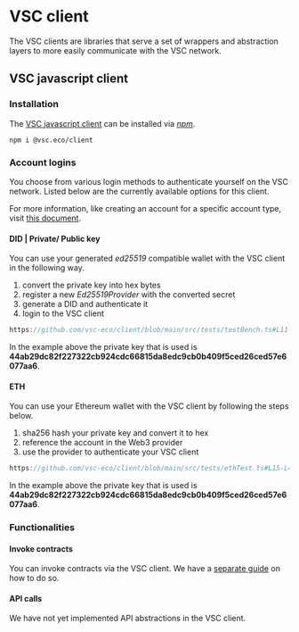 # VSC client

The VSC clients are libraries that serve a set of wrappers and abstraction layers to more easily communicate with the VSC network.

## VSC javascript client

### Installation

The [VSC javascript client](https://github.com/vsc-eco/client) can be installed via [_npm_](https://www.npmjs.com/package/@vsc.eco/client).

`npm i @vsc.eco/client`

### Account logins

You choose from various login methods to authenticate yourself on the VSC network. Listed below are the currently available options for this client.

For more information, like creating an account for a specific account type, visit [this document](../references/account-types.md).

#### DID | Private/ Public key

You can use your generated _ed25519_ compatible wallet with the VSC client in the following way.

1. convert the private key into hex bytes
2. register a new _Ed25519Provider_ with the converted secret
3. generate a DID and authenticate it
4. login to the VSC client

```js reference
https://github.com/vsc-eco/client/blob/main/src/tests/testBench.ts#L11-L20
```

In the example above the private key that is used is **44ab29dc82f227322cb924cdc66815da8edc9cb0b409f5ced26ced57e6077aa6**.

#### ETH

You can use your Ethereum wallet with the VSC client by following the steps below.

1. sha256 hash your private key and convert it to hex
2. reference the account in the Web3 provider
3. use the provider to authenticate your VSC client

```js reference
https://github.com/vsc-eco/client/blob/main/src/tests/ethTest.ts#L15-L46
```

In the example above the private key that is used is **44ab29dc82f227322cb924cdc66815da8edc9cb0b409f5ced26ced57e6077aa6**.

### Functionalities

#### Invoke contracts

You can invoke contracts via the VSC client. We have a [separate guide](../tutorials/invoke-contract.md) on how to do so.

#### API calls

We have not yet implemented API abstractions in the VSC client.  
